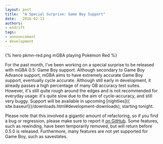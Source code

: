 ```yaml
---
layout: post
title:  "A Special Surprise: Game Boy Support"
date:   2016-02-13
authors:
- endrift
tags:
- announcement
- development
---
```

{% hero pkmn-red.png mGBA playing Pokémon Red %}

For the past month, I've been working on a special surprise to be released with mGBA 0.5: Game Boy support. Although secondary to Game Boy Advance support, mGBA aims to have extremely accurate Game Boy support, eventually cycle accurate. Although still early in development, it already passes a high percentage of many GB accuracy test suites. However, it's still quite rough around the edges and is not recommended for everyday usage: it's quite slow due to the aim of cycle-accuracy, and still very buggy. Support will be available in upcoming [nightlies]({ site.baseurl}}/downloads.html#development-downloads), starting tonight.

Please note that this involved a gigantic amount of refactoring, so if you find a bug or regression, please make sure to report it [on GitHub](https://github.com/mgba-emu/mgba/issues). Some features, such as rewinding, have been temporarily removed, but will return before 0.5.0 is released. Furthermore, many features are not yet supported for Game Boy, such as savestates.